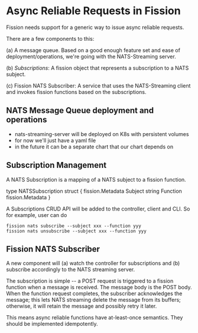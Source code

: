 # Async Reliable Requests in Fission

Fission needs support for a generic way to issue async reliable
requests.

There are a few components to this:

(a) A message queue.  Based on a good enough feature set and ease of
deployment/operations, we're going with the NATS-Streaming server.

(b) _Subscriptions_: A fission object that represents a subscription
to a NATS subject.

(c) Fission NATS Subscriber: A service that uses the NATS-Streaming
client and invokes fission functions based on the subscriptions.


## NATS Message Queue deployment and operations

 * nats-streaming-server will be deployed on K8s with persistent
   volumes
 * for now we'll just have a yaml file
 * in the future it can be a separate chart that our chart depends on


## Subscription Management

A NATS Subscription is a mapping of a NATS subject to a fission function.

type NATSSubscription struct {
     fission.Metadata
     Subject string
     Function fission.Metadata
}

A Subscriptions CRUD API will be added to the controller, client and
CLI. So for example, user can do

```
fission nats subscribe --subject xxx --function yyy
fission nats unsubscribe --subject xxx --function yyy
```

## Fission NATS Subscriber

A new component will (a) watch the controller for subscriptions and
(b) subscribe accordingly to the NATS streaming server.

The subscription is simple -- a POST request is triggered to a fission
function when a message is received.  The message body is the POST
body.  When the function request completes, the subscriber
acknowledges the message; this lets NATS streaming delete the message
from its buffers; otherwise, it will retain the message and possibly
retry it later.

This means async reliable functions have at-least-once semantics.
They should be implemented idempotently.
